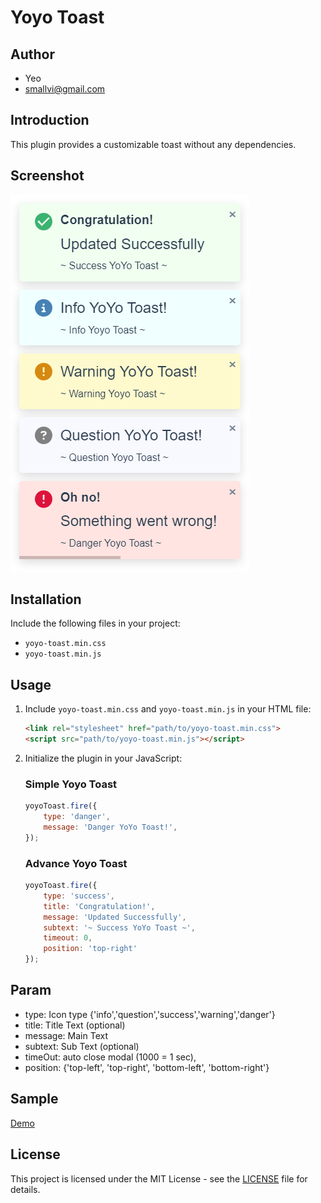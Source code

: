 # Yoyo Toast

## Author
- Yeo
- smallvi@gmail.com

## Introduction

This plugin provides a customizable toast without any dependencies.

## Screenshot

![Yoyo Toast](images/sample_yoyo_toast.png)

## Installation

Include the following files in your project:

- `yoyo-toast.min.css`
- `yoyo-toast.min.js`

## Usage

1. Include `yoyo-toast.min.css` and `yoyo-toast.min.js` in your HTML file:

   ```html
   <link rel="stylesheet" href="path/to/yoyo-toast.min.css">
   <script src="path/to/yoyo-toast.min.js"></script>
   ```

2. Initialize the plugin in your JavaScript:
    
    ### Simple Yoyo Toast

    ```javascript
    yoyoToast.fire({
        type: 'danger',
        message: 'Danger YoYo Toast!',
    });
    ```
    
    ### Advance Yoyo Toast

    ```javascript
    yoyoToast.fire({
        type: 'success',
        title: 'Congratulation!',
        message: 'Updated Successfully',
        subtext: '~ Success YoYo Toast ~',
        timeout: 0,
        position: 'top-right'
    });
    ```

## Param

- type: Icon type {'info','question','success','warning','danger'}
- title: Title Text (optional)
- message: Main Text
- subtext: Sub Text (optional)
- timeOut: auto close modal (1000 = 1 sec),
- position: {'top-left', 'top-right', 'bottom-left', 'bottom-right'}

## Sample

[Demo](https://smallvi.github.io/yoyo_toast/)

## License

This project is licensed under the MIT License - see the [LICENSE](LICENSE) file for details.